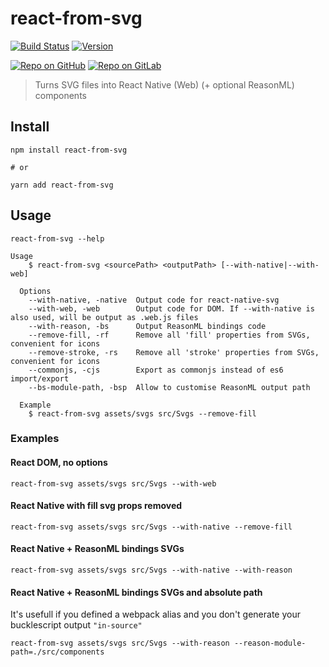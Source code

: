 # react-from-svg

[![Build Status](https://github.com/MoOx/react-from-svg/workflows/Build/badge.svg)](https://github.com/MoOx/react-from-svg/actions)
[![Version](https://img.shields.io/npm/v/react-from-svg.svg)](https://www.npmjs.com/react-from-svg)

[![Repo on GitHub](https://img.shields.io/badge/repo-GitHub-3D76C2.svg)](https://github.com/MoOx/react-from-svg)
[![Repo on GitLab](https://img.shields.io/badge/repo-GitLab-6C488A.svg)](https://gitlab.com/MoOx/react-from-svg)

> Turns SVG files into React Native (Web) (+ optional ReasonML) components

## Install

```console
npm install react-from-svg

# or

yarn add react-from-svg
```

## Usage

```console
react-from-svg --help

Usage
    $ react-from-svg <sourcePath> <outputPath> [--with-native|--with-web]

  Options
    --with-native, -native  Output code for react-native-svg
    --with-web, -web        Output code for DOM. If --with-native is also used, will be output as .web.js files
    --with-reason, -bs      Output ReasonML bindings code
    --remove-fill, -rf      Remove all 'fill' properties from SVGs, convenient for icons
    --remove-stroke, -rs    Remove all 'stroke' properties from SVGs, convenient for icons
    --commonjs, -cjs        Export as commonjs instead of es6 import/export
    --bs-module-path, -bsp  Allow to customise ReasonML output path

  Example
    $ react-from-svg assets/svgs src/Svgs --remove-fill
```

### Examples

#### React DOM, no options

```console
react-from-svg assets/svgs src/Svgs --with-web
```

#### React Native with fill svg props removed

```console
react-from-svg assets/svgs src/Svgs --with-native --remove-fill
```

#### React Native + ReasonML bindings SVGs

```console
react-from-svg assets/svgs src/Svgs --with-native --with-reason
```

#### React Native + ReasonML bindings SVGs and absolute path

It's usefull if you defined a webpack alias and you don't generate your
bucklescript output `"in-source"`

```console
react-from-svg assets/svgs src/Svgs --with-reason --reason-module-path=./src/components
```
